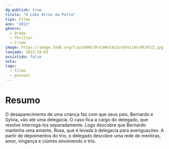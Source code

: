 ```yaml
---
dg-publish: true
titulo: "O Lobo Atrás da Porta"
tipo: Filme
ano: "2013"
gênero:
  - Drama
  - Thriller
  - Crime
image: https://image.tmdb.org/t/p/w500/3FuCmHut4sZurDnVi1HvrBCUFzZ.jpg
lançado: 2013-10-03
assistido: false
nota:
tags:
  - filme
  - pessoal
---
```

# Resumo
O desaparecimento de uma criança faz com que seus pais, Bernardo e Sylvia, vão até uma delegacia. O caso fica a cargo do delegado, que resolve interrogá-los separadamente. Logo descobre que Bernardo mantinha uma amante, Rosa, que é levada à delegacia para averiguações. A partir de depoimentos do trio, o delegado descobre uma rede de mentiras, amor, vingança e ciúmes envolvendo o trio.

